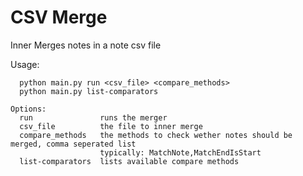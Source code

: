 # CSV Merge

Inner Merges notes in a note csv file

Usage:
```
  python main.py run <csv_file> <compare_methods>
  python main.py list-comparators
 
Options:
  run               runs the merger
  csv_file          the file to inner merge
  compare_methods   the methods to check wether notes should be merged, comma seperated list
                    typically: MatchNote,MatchEndIsStart
  list-comparators  lists available compare methods 
```
